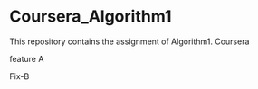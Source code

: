 # Coursera_Algorithm1
This repository contains the assignment of Algorithm1. Coursera


feature A


Fix-B

